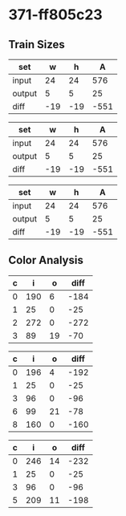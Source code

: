 # 371-ff805c23
## Train Sizes

|set|w|h|A|
|---|---|---|---|
|input|24|24|576|
|output|5|5|25|
|diff|-19|-19|-551|


|set|w|h|A|
|---|---|---|---|
|input|24|24|576|
|output|5|5|25|
|diff|-19|-19|-551|


|set|w|h|A|
|---|---|---|---|
|input|24|24|576|
|output|5|5|25|
|diff|-19|-19|-551|


## Color Analysis

|c|i|o|diff|
|---|---|---|---|
|0|190|6|-184|
|1|25|0|-25|
|2|272|0|-272|
|3|89|19|-70|


|c|i|o|diff|
|---|---|---|---|
|0|196|4|-192|
|1|25|0|-25|
|3|96|0|-96|
|6|99|21|-78|
|8|160|0|-160|


|c|i|o|diff|
|---|---|---|---|
|0|246|14|-232|
|1|25|0|-25|
|3|96|0|-96|
|5|209|11|-198|

